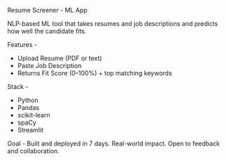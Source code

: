 Resume Screener - ML App

NLP-based ML tool that takes resumes and job descriptions and predicts how well the candidate fits.

Features - 
- Upload Resume (PDF or text)
- Paste Job Description
- Returns Fit Score (0–100%) + top matching keywords

Stack -
- Python
- Pandas
- scikit-learn
- spaCy
- Streamlit

Goal - 
Built and deployed in 7 days. Real-world impact. Open to feedback and collaboration.
